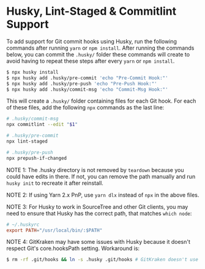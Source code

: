 # Husky, Lint-Staged & Commitlint Support

To add support for Git commit hooks using Husky, run the following commands after running `yarn` or `npm install`. After running the commands below, you can commit the `.husky/` folder
these commands will create to avoid having to repeat these steps after every `yarn` or `npm install`.

```bash
$ npx husky install
$ npx husky add .husky/pre-commit 'echo "Pre-Commit Hook:"'
$ npx husky add .husky/pre-push 'echo "Pre-Push Hook:"'
$ npx husky add .husky/commit-msg 'echo "Commit-Msg Hook:"'
```

This will create a `.husky/` folder containing files for each Git hook.  For each of these files, add the following `npx` commands as the last line:

```bash
# .husky/commit-msg
npx commitlint --edit "$1"
```

```bash
# .husky/pre-commit
npx lint-staged
```

```bash
# .husky/pre-push
npx prepush-if-changed 
```

NOTE 1: The .husky directory is not removed by `teardown` because you could have edits in there. If not, you can remove the path manually and run `husky init` to recreate it after reinstall.

NOTE 2: If using Yarn 2.x PnP, use `yarn dlx` instead of `npx` in the above files.

NOTE 3: For Husky to work in SourceTree and other Git clients, you may need to ensure that Husky has the correct path, that matches `which node`:

```rc
# ~/.huskyrc
export PATH="/usr/local/bin/:$PATH"
```

NOTE 4: GitKraken may have some issues with Husky because it doesn't respect Git's core.hooksPath setting.  Workaround is:

```bash
$ rm -rf .git/hooks && ln -s .husky .git/hooks # GitKraken doesn't use respect Git's core.hooksPath setting
```
